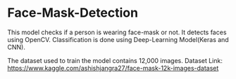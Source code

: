 # Face-Mask-Detection

This model checks if a person is wearing face-mask or not. 
It detects faces using OpenCV.
Classification is done using Deep-Learning Model(Keras and CNN).

The dataset used to train the model contains 12,000 images. 
Dataset Link: https://www.kaggle.com/ashishjangra27/face-mask-12k-images-dataset


